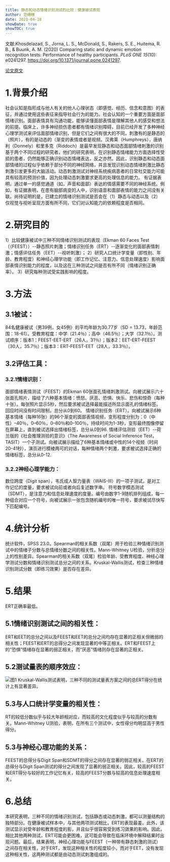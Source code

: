 ```yaml
---
title: 静态和动态情绪识别测试的比较：健康被试表现
author: 范穗穗
date: 2021-04-18
showDate: true
showTOC: true
---
```

文献:Khosdelazad, S., Jorna, L. S., McDonald, S., Rakers, S. E., Huitema, R. B., & Buunk, A. M. (2020) Comparing static and dynamic emotion recognition tests: Performance of healthy participants. *PLoS ONE 15*(10): e0241297. 
https://doi.org/10.1371/journal.pone.0241297.

[论文原文](../Source_Files/2021-04-18-FSS1.Pdf)
# 1.背景介绍
社会认知是指形成与他人有关的他人心理状态（即感觉、经历、信念和意图）的表征，并通过使用这些表征来指导社会行为的能力。社会认知的一个重要方面是面部情绪识别。面部表情具有沟通功能，能够读懂面部表情是理解其他人的感受和想法的前提。临床上，许多神经损伤患者都有情绪识别障碍，目前已经开发了多种神经心理学测试来评估面部情绪识别，但是它们之间有很大的不同，刺激有的是静态的（照片），有的是动态的（渐变的表情或者是视频。汉弗莱（Humphreys），唐纳利（Donnely）和里多克（Riddoch）是最早发现静态和动态面部情绪刺激的识别基于两个不同过程的研究者。他们的研究表明，在识别静态情绪能力方面选择性受损的患者，仍然能够正确识别动态情绪表达，反之亦然。因此，识别静态和动态面部情绪的过程似乎依赖于部分不同的神经网络，并且发现识别动态情绪刺激比静态刺激引发更多的大脑活动。动态刺激测试对神经系统疾病患者的日常社交能力可能具有较高的预测价值，因为处理动态刺激要求更高的处理信息的能力。
有证据表明，通过单一的感觉通道（如，声音和面部）表达的情感需要不同的神经系统。例如，有证据表明，在患有脑部病变的人中，识别语音和面部表情的能力之间没有关联。尚待证明的是，已建立的情绪识别测试是否会在（1）静态与动态以及（2）仅视觉与视听呈现方面有所不同，它们对认知能力的依赖程度是否相同。
# 2.研究目的
1）比较健康被试中三种不同情绪识别测试的表现（Ekman 60 Faces Test（（FEEST））--静态照片刺激；情绪识别任务（ERT）--逐渐变化的面部表情刺激；情感评估任务（EET）--视听刺激）；
2）研究人口统计学变量（即性别、年龄、教育程度）和神经心理学功能（即工作记忆、注意力、信息处理速度）影响面部表情识别能力的程度，以及这在三种测试之间是否有所不同（情绪识别正确率）。
3）研究每种测试受实践影响的程度。
# 3.方法
## 3.1被试：
84名健康被试（男39例，女45例）的平均年龄为30.77岁（SD = 13.73，年龄范围：18-61）。受教育程度：中学（21.4％）；高中（46.5％）；大学（32.1％）。测试顺序：版本1：FEEST-EET-ERT（26人，31％）；版本2：EET-ERT-FEEST（30人，35.7％）；版本3：ERT-FEEST-EET（28人，33.3％）。
## 3.2评估工具：
### 3.2.1情绪识别：
面部情绪表情测试（FEEST）的Ekman 60张面孔情绪刺激测试。向被试展示六十张面孔照片，描绘了六种基本情绪：愤怒、厌恶、恐惧、快乐、悲伤和惊奇（每种十张）。每张照片显示5秒，然后要求被试选择最能描述所显示面孔的情绪标签。回应时间没有时间限制，总分从0到60。
情绪识别任务（ERT）。向被试展示6种基本情绪（每种16张）的96个渐变的面部表情视频，变形程度分别为：0（中性）–40％，0–60％，0–80％和0–100％，持续时间为1-3秒，变形最终图像停留在屏幕上，直到被试选择出情绪标签，总分从0到96.
情绪评估测验（EET）--荷兰版的《社会推理测验的意识》（The Awareness of Social Inference Test，TASIT）一个子测试。向被试展示描绘了6种基本情绪或中性的14个视频（时间20-41秒），演员进行模棱两可的对话，每种情绪两个刺激，要求被试选择正确的情绪标签，总分从0-12.
### 3.2.2神经心理学能力：
数位跨度（Digit span），韦氏成人智力量表（WAIS-III）的一项子测试，是对工作记忆的度量，要求被试向前或者向后复述数字串。
符号数字模态测试（SDMT），是注意力和信息处理速度的度量。编号由数字1-9随机排列组成，每一种组合对应一个符号，向被试展示一张包含随机编号的唯一符号，要求被试尽快写下匹配编号。
# 4.统计分析
统计软件，SPSS 23.0。Spearman的相关系数（双尾）用于检验三种情绪识别测试中的情绪子分数与总情绪分数之间的相关性。Mann-Whitney U检验，分析总分上的性别差异。Spearman的相关系数（双尾）检验年龄、受教育程度、神经心理学测试分数和情绪识别测试总分之间的关系。Kruskal-Wallis测试，检查三种情绪识别测试分数（即练习效果）是否存在差异。
# 5.结果
ERT正确率最低。
## 5.1情绪识别测试之间的相关性：
ERT和EET的总分之间以及FEEST和EET的总分之间均存在显著的正相关但微弱的相关性；FEEST和ERT的总得分之间发现显著的中等正相关。ERT和FEEST上的“恐惧”情绪存在显著的弱正相关，而“厌恶”情绪则存在显著的正相关。
## 5.2测试量表的顺序效应：
![图1](../Supporting_Information/2021-04-18-FSS1-Fig1.png)
Kruskal-Wallis测试表明，三种不同的测试量表方案之间的总ERT得分在统计上有显著差异。
## 5.3与人口统计学变量的相关性：
RT的较低分数似乎与较大年龄相对应，而较高的文化程度似乎与较高的分数有关。Mann-Whitney U测验，表明，在所有三个测试中，女性得分均明显高于男性得分。
## 5.3与神经心理功能的关系：
FEEST的总得分与Digit Span和SDMT的得分之间存在显著的弱正相关。在ERT的总得分与Digit Span测试的得分之间发现了显著的弱正相关。因此，较高的FEEST和ERT得分与较好的工作记忆有关，较高的FEEST分数与较高的信息处理速度相关。
# 6.总结
本研究表明，三种不同的情绪识别测试，包括静态或动态刺激，都可以测量结构的独特部分。在健康被试样本中，与其他两项测试相比，ERT的表现最差。此外，该测试显示对受年龄和教育程度的影，并且似乎很容易受到练习效果的影响。因此，相比其他两种测试，ERT可能会更困难，这可能会导致在临床环境中解释结果时出现问题。最后，结果表明，神经心理功能与FEEST（一种带有静态刺激的测试）之间存在相关性，对于ERT，发现这种相关性的程度较小，而对于EET，没有发现这种相关性，这两种测试都是由动态测试刺激组成的。
